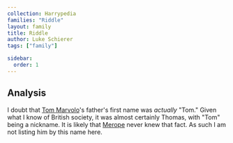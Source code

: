```yaml
---
collection: Harrypedia
families: "Riddle"
layout: family
title: Riddle
author: Luke Schierer
tags: ["family"]

sidebar:
  order: 1
---
```




## Analysis

I doubt that [Tom Marvolo]'s father's first name was *actually* "Tom."  Given what I know of British society, it was almost certainly Thomas, with "Tom" being a nickname.  It is likely that [Merope] never knew that fact.  As such I am not listing him by this name here. 

[Tom Marvolo]: tom_marvolo/

[Merope]: /harrypedia/people/gaunt/merope/
